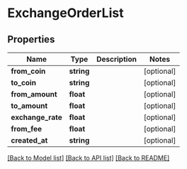 # ExchangeOrderList

## Properties
Name | Type | Description | Notes
------------ | ------------- | ------------- | -------------
**from_coin** | **string** |  | [optional] 
**to_coin** | **string** |  | [optional] 
**from_amount** | **float** |  | [optional] 
**to_amount** | **float** |  | [optional] 
**exchange_rate** | **float** |  | [optional] 
**from_fee** | **float** |  | [optional] 
**created_at** | **string** |  | [optional] 

[[Back to Model list]](../README.md#documentation-for-models) [[Back to API list]](../README.md#documentation-for-api-endpoints) [[Back to README]](../README.md)


